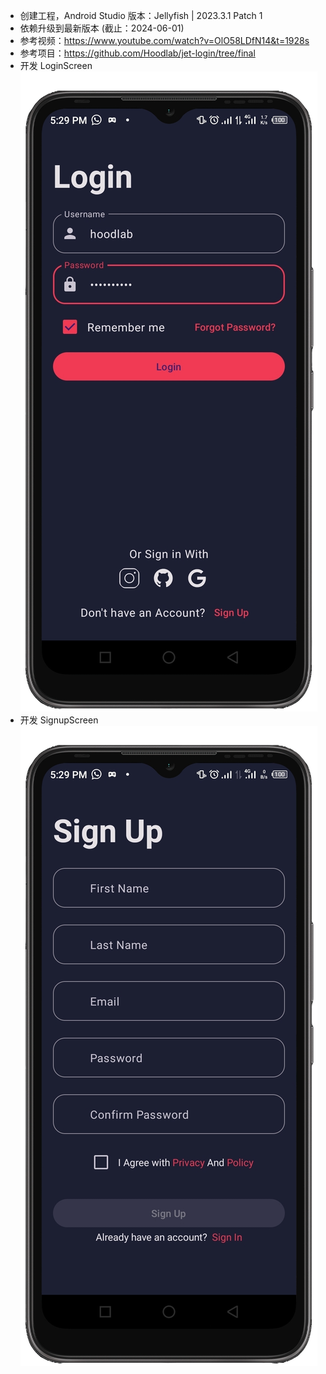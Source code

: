 - 创建工程，Android Studio 版本：Jellyfish | 2023.3.1 Patch 1
- 依赖升级到最新版本 (截止：2024-06-01)
- 参考视频：https://www.youtube.com/watch?v=OlO58LDfN14&t=1928s
- 参考项目：https://github.com/Hoodlab/jet-login/tree/final
- 开发 LoginScreen ![login.png](app/src/main/java/com/takeseem/app/demo/login/ui/login/login.png)
- 开发 SignupScreen ![signup.png](app/src/main/java/com/takeseem/app/demo/login/ui/signup/signup.png)